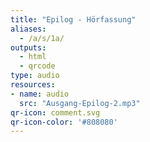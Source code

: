 ```yaml
---
title: "Epilog - Hörfassung"
aliases:
  - /a/s/1a/
outputs:
  - html
  - qrcode
type: audio
resources:
- name: audio
  src: "Ausgang-Epilog-2.mp3"
qr-icon: comment.svg
qr-icon-color: '#808080'
---
```

